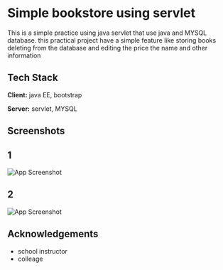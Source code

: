 
# Simple bookstore using servlet

This is a simple practice using java servlet that use java and MYSQL database. this practical project have a simple feature like storing books deleting from the database and editing the price the name and other information


## Tech Stack

**Client:** java EE, bootstrap

**Server:** servlet, MYSQL


## Screenshots
## 1
![App Screenshot](https://via.placeholder.com/468x300?text=App+Screenshot+Here)
## 2
![App Screenshot](https://via.placeholder.com/468x300?text=App+Screenshot+Here)


## Acknowledgements

 - school instructor
 - colleage
 

